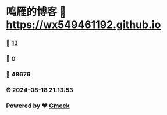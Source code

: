 # 鸣雁的博客 :link: https://wx549461192.github.io 
### :page_facing_up: [13](https://wx549461192.github.io/tag.html) 
### :speech_balloon: 0 
### :hibiscus: 48676 
### :alarm_clock: 2024-08-18 21:13:53 
### Powered by :heart: [Gmeek](https://github.com/Meekdai/Gmeek)
